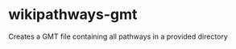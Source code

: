 wikipathways-gmt
================

Creates a GMT file containing all pathways in a provided directory